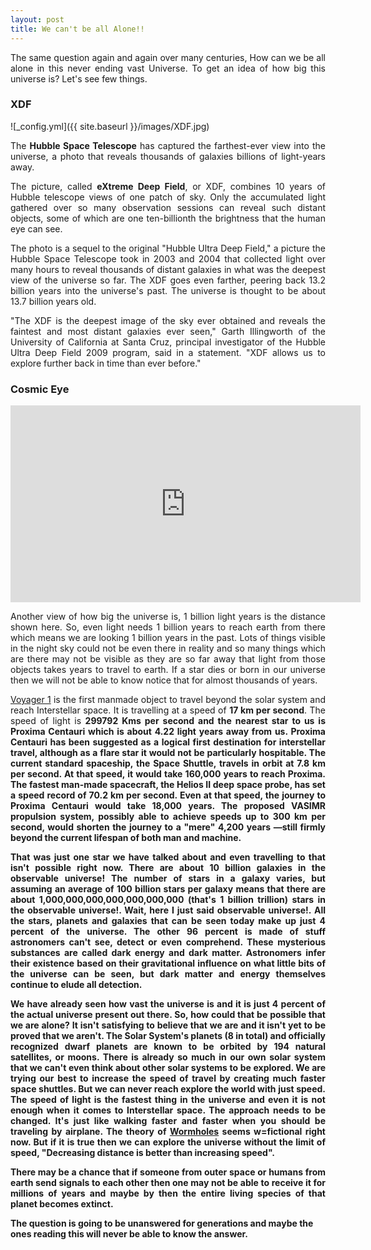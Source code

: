 ```yaml
---
layout: post
title: We can't be all Alone!!
---
```


<p style="text-align:justify;">
The same question again and again over many centuries, How can we be all alone in this never ending vast Universe. To get an idea 
of how big this universe is? Let's see few things.</p>

<h3>XDF</h3>

![_config.yml]({{ site.baseurl }}/images/XDF.jpg)

<p style="text-align:justify;">
The <b>Hubble Space Telescope</b> has captured the farthest-ever view into the universe, a photo that reveals thousands of galaxies 
billions of light-years away.</p>

<p style="text-align:justify;">
The picture, called <b>eXtreme Deep Field</b>, or XDF, combines 10 years of Hubble telescope views of one patch of sky. Only the 
accumulated light gathered over so many observation sessions can reveal such distant objects, some of which are one ten-billionth 
the brightness that the human eye can see.</p>

<p style="text-align:justify;">
The photo is a sequel to the original "Hubble Ultra Deep Field," a picture the Hubble Space Telescope took in 2003 and 2004 that 
collected light over many hours to reveal thousands of distant galaxies in what was the deepest view of the universe so far. 
The XDF goes even farther, peering back 13.2 billion years into the universe's past. The universe is thought to be about 13.7 
billion years old.</p>

<p style="text-align:justify;">
"The XDF is the deepest image of the sky ever obtained and reveals the faintest and most distant galaxies ever seen," Garth 
Illingworth of the University of California at Santa Cruz, principal investigator of the Hubble Ultra Deep Field 2009 program, 
said in a statement. "XDF allows us to explore further back in time than ever before."</p>

<h3>Cosmic Eye</h3>

<iframe width="560" height="315" src="https://www.youtube.com/embed/8Are9dDbW24" frameborder="0" allow="autoplay; encrypted-media" allowfullscreen></iframe>

<p style="text-align:justify;">
Another view of how big the universe is, 1 billion light years is the distance shown here. So, even light needs 1 billion years 
to reach earth from there which means we are looking 1 billion years in the past. Lots of things visible in the night sky could 
not be even there in reality and so many things which are there may not be visible as they are so far away that light from those
objects takes years to travel to earth. If a star dies or born in our universe then we will not be able to know notice that for 
almost thousands of years.</p>

<p style="text-align:justify;">
<a href="https://en.wikipedia.org/wiki/Voyager_1">Voyager 1</a> is the first manmade object to travel beyond the solar system 
and reach Interstellar space. It is travelling at a speed of <b>17 km per second</b>. The speed of light is <b>299792 Kms per 
second<b> and the nearest star to us is <b>Proxima Centauri</b> which is about 4.22 light years away from us. Proxima Centauri 
has been suggested as a logical first destination for interstellar travel, although as a flare star it would not be particularly
hospitable. The current standard spaceship, the Space Shuttle, travels in orbit at 7.8 km per second. At that speed, it would 
take 160,000 years to reach Proxima. The fastest man-made spacecraft, the Helios II deep space probe, has set a speed record of 
70.2 km per second. Even at that speed, the journey to Proxima Centauri would take 18,000 years. The proposed VASIMR propulsion 
system, possibly able to achieve speeds up to 300 km per second, would shorten the journey to a "mere" 4,200 years —still firmly
beyond the current lifespan of both man and machine.</p>

<p style="text-align:justify;">
That was just one star we have talked about and even travelling to that isn't possible right now. There are about 10 billion 
galaxies in the observable universe! The number of stars in a galaxy varies, but assuming an average of 100 billion stars per 
galaxy means that there are about 1,000,000,000,000,000,000,000 (that's 1 billion trillion) stars in the observable universe!. 
Wait, here I just said <b>observable universe!</b>. All the stars, planets and galaxies that can be seen today make up just 4 
percent of the universe. The other 96 percent is made of stuff astronomers can't see, detect or even comprehend. These 
mysterious substances are called <b>dark energy</b> and <b>dark matter</b>. Astronomers infer their existence based on their 
gravitational influence on what little bits of the universe can be seen, but dark matter and energy themselves continue to 
elude all detection.</p>

<p style="text-align:justify;">
We have already seen how vast the universe is and it is just 4 percent of the actual universe present out there. So, how could that
be possible that we are alone? It isn't satisfying to believe that we are and it isn't yet to be proved that we aren't.  The Solar 
System's planets (8 in total) and officially recognized dwarf planets are known to be orbited by 194 natural satellites, or moons. 
There is already so much in our own solar system that we can't even think about other solar systems to be explored. We are trying
our best to increase the speed of travel by creating much faster space shuttles. But we can never reach explore the world with 
just speed. The speed of light is the fastest thing in the universe and even it is not enough when it comes to Interstellar space.
The approach needs to be changed. It's just like walking faster and faster when you should be traveling by airplane. The theory 
of <a href="https://en.wikipedia.org/wiki/Wormhole">Wormholes</a> seems w=fictional right now. But if it is true then we can explore 
the universe without the limit of speed, "Decreasing distance is better than increasing speed".</p>

<p style="text-align:justify;">
There may be a chance that if someone from outer space or humans from earth send signals to each other then one may not be able 
to receive it for millions of years and maybe by then the entire living species of that planet becomes extinct.</p>

The question is going to be unanswered for generations and maybe the ones reading this will never be able to know the answer.

